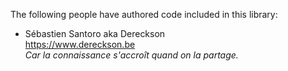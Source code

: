 The following people have authored code included in this library:

* Sébastien Santoro aka Dereckson<br> 
https://www.dereckson.be<br> 
_Car la connaissance s'accroît quand on la partage._
